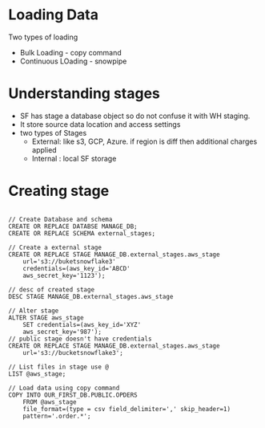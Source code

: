 # Loading Data
Two types of loading
- Bulk Loading - copy command
- Continuous LOading - snowpipe

# Understanding stages
- SF has stage a database object so do not confuse it with WH staging.
- It store source data location and access settings
- two types of Stages
  - External: like s3, GCP, Azure. if region is diff then additional charges applied
  - Internal : local SF storage

# Creating stage
```

// Create Database and schema
CREATE OR REPLACE DATABSE MANAGE_DB;
CREATE OR REPLACE SCHEMA external_stages;

// Create a external stage
CREATE OR REPLACE STAGE MANAGE_DB.external_stages.aws_stage
    url='s3://buketsnowflake3'
    credentials=(aws_key_id='ABCD'
    aws_secret_key='1123');

// desc of created stage
DESC STAGE MANAGE_DB.external_stages.aws_stage

// Alter stage
ALTER STAGE aws_stage
    SET credentials=(aws_key_id='XYZ'
    aws_secret_key='987');
// public stage doesn't have credentials
CREATE OR REPLACE STAGE MANAGE_DB.external_stages.aws_stage
    url='s3://bucketsnowflake3';

// List files in stage use @
LIST @aws_stage;

// Load data using copy command
COPY INTO OUR_FIRST_DB.PUBLIC.OPDERS
    FROM @aws_stage
    file_format=(type = csv field_delimiter=',' skip_header=1)
    pattern='.order.*';


   
```
